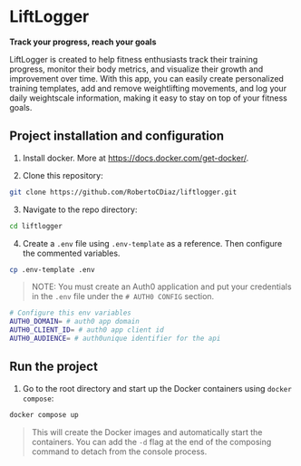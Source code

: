 # LiftLogger

**Track your progress, reach your goals**

LiftLogger is created to help fitness enthusiasts track their training progress, monitor their body metrics, and visualize their growth and improvement over time. With this app, you can easily create personalized training templates, add and remove weightlifting movements, and log your daily weightscale information, making it easy to stay on top of your fitness goals.

## Project installation and configuration

1. Install docker. More at https://docs.docker.com/get-docker/.

2. Clone this repository:

```bash
git clone https://github.com/RobertoCDiaz/liftlogger.git
```

3. Navigate to the repo directory:

```bash
cd liftlogger
```

4. Create a `.env` file using `.env-template` as a reference. Then configure the commented variables.

```bash
cp .env-template .env
```

> NOTE: You must create an Auth0 application and put your credentials in the `.env` file under the `# AUTH0 CONFIG` section.

```bash
# Configure this env variables
AUTH0_DOMAIN= # auth0 app domain
AUTH0_CLIENT_ID= # auth0 app client id
AUTH0_AUDIENCE= # auth0unique identifier for the api
```

## Run the project

1. Go to the root directory and start up the Docker containers using `docker compose`:

```bash
docker compose up
```

> This will create the Docker images and automatically start the containers. You can add the `-d` flag at the end of the composing command to detach from the console process.
